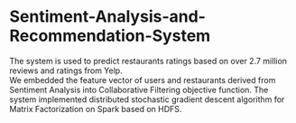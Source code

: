 # Sentiment-Analysis-and-Recommendation-System

The system is used to predict restaurants ratings based on over 2.7 million reviews and ratings from Yelp.  
We embedded the feature vector of users and restaurants derived from Sentiment Analysis into Collaborative
Filtering objective function.
The system implemented distributed stochastic gradient descent algorithm for Matrix Factorization on
Spark based on HDFS.
